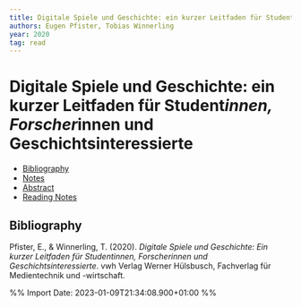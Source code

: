 ```yaml
---
title: Digitale Spiele und Geschichte: ein kurzer Leitfaden für Student*innen, Forscher*innen und Geschichtsinteressierte
authors: Eugen Pfister, Tobias Winnerling
year: 2020
tag: read
---
```

# Digitale Spiele und Geschichte: ein kurzer Leitfaden für Student*innen, Forscher*innen und Geschichtsinteressierte

- [Bibliography](#bibliography)
- [Notes](#notes)
- [Abstract](#abstract)
- [Reading Notes](#reading-notes)

## Bibliography
Pfister, E., & Winnerling, T. (2020). _Digitale Spiele und Geschichte: Ein kurzer Leitfaden für Student*innen, Forscher*innen und Geschichtsinteressierte_. vwh Verlag Werner Hülsbusch, Fachverlag für Medientechnik und -wirtschaft.



%% Import Date: 2023-01-09T21:34:08.900+01:00 %%
